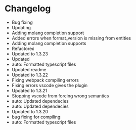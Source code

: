 # Changelog 
- Bug fixing
- Updating
- Adding molang completion support
- Added errors when format_version is missing from entities
- Adding molang completion supports
- Refactored
- Updated to 1.3.23
- Updated
- auto: Formatted typescript files
- Updated readme
- Updated to 1.3.22
- Fixing webpack compiling errors
- Fixing errors vscode gives the plugin
- Updated to 1.3.21
- Stopping vscode from forcing wrong semantics
- auto: Updated dependecies
- auto: Updated dependecies
- Updated to 1.3.20
- bug fixing for compiling
- auto: Formatted typescript files